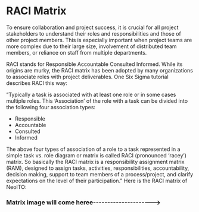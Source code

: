 # RACI Matrix

To ensure collaboration and project success, it is crucial for all project stakeholders to understand their roles and responsibilities and those of other project members. This is especially important when project teams are more complex due to their large size, involvement of distributed team members, or reliance on staff from multiple departments. 

RACI stands for Responsible Accountable Consulted Informed. While its origins are murky, the RACI matrix has been adopted by many organizations to associate roles with project deliverables. One Six Sigma tutorial describes RACI this way:

“Typically a task is associated with at least one role or in some cases multiple roles. This ‘Association’ of the role with a task can be divided into the following four association types:


* Responsible
* Accountable
* Consulted
* Informed


The above four types of association of a role to a task represented in a simple task vs. role diagram or matrix is called RACI (pronounced ‘racey’) matrix. So basically the RACI matrix is a responsibility assignment matrix (RAM), designed to assign tasks, activities, responsibilities, accountability, decision making, support to team members of a process/project, and clarify expectations on the level of their participation.” Here is the RACI matrix of NeoITO:


### Matrix image will come heree--------------------->